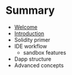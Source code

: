 # Summary

* [Welcome](README.md)
* [Introduction](chapter1.md)
* Solidity primer
* IDE workflow
   * sandbox features
* Dapp structure
* Advanced concepts

